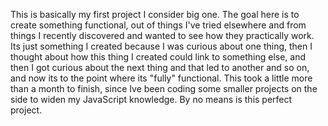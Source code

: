 This is basically my first project I consider big one. 
The goal here is to create something functional, out of things I've tried elsewhere and from things I recently discovered and wanted to see how they practically work. 
Its just something I created because I was curious about one thing, then I thought about how this thing I created could link to something else, and then I got curious about the next thing and that led to another and so on, and now its to the point where its "fully" functional. 
This took a little more than a month to finish, since Ive been coding some smaller projects on the side to widen my JavaScript knowledge.
By no means is this perfect project. 
